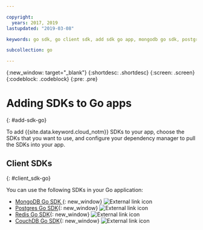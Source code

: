 ```yaml
---

copyright:
  years: 2017, 2019
lastupdated: "2019-03-08"

keywords: go sdk, go client sdk, add sdk go app, mongodb go sdk, postgres go sdk, redis go sdk, couchdb go sdk

subcollection: go

---
```


{:new_window: target="_blank"}
{:shortdesc: .shortdesc}
{:screen: .screen}
{:codeblock: .codeblock}
{:pre: .pre}

#  Adding SDKs to Go apps
{: #add-sdk-go}

To add {{site.data.keyword.cloud_notm}} SDKs to your app, choose the SDKs that you want to use, and configure your dependency manager to pull the SDKs into your app.

## Client SDKs
{: #client_sdk-go}

You can use the following SDKs in your Go application:
* [MongoDB Go SDK ](https://github.com/mongodb/mongo-go-driver){: new_window} ![External link icon](../icons/launch-glyph.svg "External link icon")
* [Postgres Go SDK](https://github.com/lib/pq){: new_window} ![External link icon](../icons/launch-glyph.svg "External link icon")
* [Redis Go SDK](https://github.com/go-redis/redis){: new_window} ![External link icon](../icons/launch-glyph.svg "External link icon")
* [CouchDB Go SDK](https://github.com/leesper/couchdb-golang){: new_window} ![External link icon](../icons/launch-glyph.svg "External link icon")

<!--
## Services
{: #services}

* [Watson Go SDK ![External link icon](../icons/launch-glyph.svg "External link icon")](https://github.com/watson-developer-cloud/go-sdk)
-->

